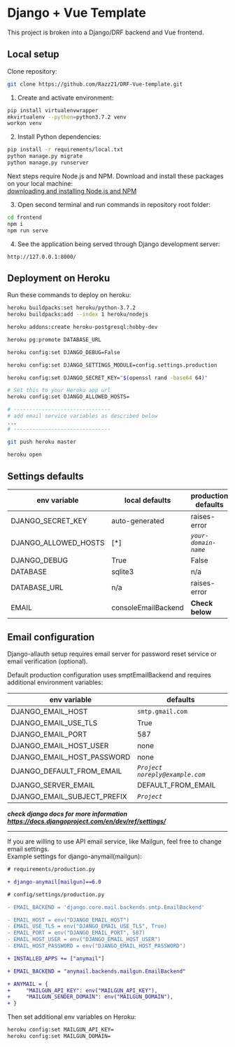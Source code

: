 # Django + Vue Template

This project is broken into a Django/DRF backend and Vue frontend.

## Local setup

Clone repository:

```sh
git clone https://github.com/Razz21/DRF-Vue-template.git
```

1. Create and activate environment:

```sh
pip install virtualenvwrapper
mkvirtualenv --python=python3.7.2 venv
workon venv
```

2. Install Python dependencies:

```sh
pip install -r requirements/local.txt
python manage.py migrate
python manage.py runserver
```

Next steps require Node.js and NPM. Download and install these packages on your local machine:  
[downloading and installing Node.js and NPM](https://docs.npmjs.com/downloading-and-installing-node-js-and-npm)

3. Open second terminal and run commands in repository root folder:

```sh
cd frontend
npm i
npm run serve
```

4. See the application being served through Django development server:

```
http://127.0.0.1:8000/
```

## Deployment on Heroku

Run these commands to deploy on heroku:

```sh
heroku buildpacks:set heroku/python-3.7.2
heroku buildpacks:add --index 1 heroku/nodejs

heroku addons:create heroku-postgresql:hobby-dev

heroku pg:promote DATABASE_URL

heroku config:set DJANGO_DEBUG=False

heroku config:set DJANGO_SETTINGS_MODULE=config.settings.production

heroku config:set DJANGO_SECRET_KEY="$(openssl rand -base64 64)"

# Set this to your Heroku app url
heroku config:set DJANGO_ALLOWED_HOSTS=

# -------------------------------
# add email service variables as described below
...
# -------------------------------

git push heroku master

heroku open
```

## Settings defaults

| env variable         | local defaults      | production defaults  |
| -------------------- | ------------------- | -------------------- |
| DJANGO_SECRET_KEY    | auto-generated      | raises-error         |
| DJANGO_ALLOWED_HOSTS | [*]                 | _`your-domain-name`_ |
| DJANGO_DEBUG         | True                | False                |
| DATABASE             | sqlite3             | n/a                  |
| DATABASE_URL         | n/a                 | raises-error         |
| EMAIL                | consoleEmailBackend | **Check below**      |

## Email configuration

Django-allauth setup requires email server for password reset service or email verification (optional).

Default production configuration uses smptEmailBackend and requires additional environment variables:

| env variable                | defaults                        |
| --------------------------- | ------------------------------- |
| DJANGO_EMAIL_HOST           | `smtp.gmail.com`                |
| DJANGO_EMAIL_USE_TLS        | True                            |
| DJANGO_EMAIL_PORT           | 587                             |
| DJANGO_EMAIL_HOST_USER      | none                            |
| DJANGO_EMAIL_HOST_PASSWORD  | none                            |
| DJANGO_DEFAULT_FROM_EMAIL   | _`Project noreply@example.com`_ |
| DJANGO_SERVER_EMAIL         | DEFAULT_FROM_EMAIL              |
| DJANGO_EMAIL_SUBJECT_PREFIX | _`Project`_                     |

**_check django docs for more information
https://docs.djangoproject.com/en/dev/ref/settings/_**

---

If you are willing to use API email service, like Mailgun, feel free to change email settings.  
Example settings for django-anymail(mailgun):

```diff
# requirements/production.py

+ django-anymail[mailgun]==6.0

# config/settings/production.py

- EMAIL_BACKEND = 'django.core.mail.backends.smtp.EmailBackend'

- EMAIL_HOST = env("DJANGO_EMAIL_HOST")
- EMAIL_USE_TLS = env("DJANGO_EMAIL_USE_TLS", True)
- EMAIL_PORT = env("DJANGO_EMAIL_PORT", 587)
- EMAIL_HOST_USER = env("DJANGO_EMAIL_HOST_USER")
- EMAIL_HOST_PASSWORD = env("DJANGO_EMAIL_HOST_PASSWORD")

+ INSTALLED_APPS += ["anymail"]

+ EMAIL_BACKEND = "anymail.backends.mailgun.EmailBackend"

+ ANYMAIL = {
+     "MAILGUN_API_KEY": env("MAILGUN_API_KEY"),
+     "MAILGUN_SENDER_DOMAIN": env("MAILGUN_DOMAIN"),
+ }
```

Then set additional env variables on Heroku:

```sh
heroku config:set MAILGUN_API_KEY=
heroku config:set MAILGUN_DOMAIN=
```
